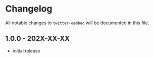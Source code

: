 # Changelog

All notable changes to `twitter-oembed` will be documented in this file.

## 1.0.0 - 202X-XX-XX

- initial release

